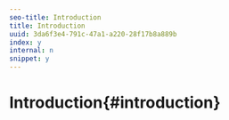 ```yaml
---
seo-title: Introduction
title: Introduction
uuid: 3da6f3e4-791c-47a1-a220-28f17b8a889b
index: y
internal: n
snippet: y
---
```


# Introduction{#introduction}

